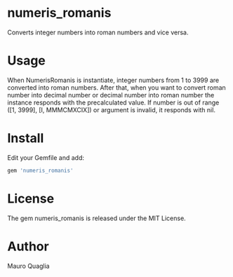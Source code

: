 # numeris_romanis
Converts integer numbers into roman numbers and vice versa.

# Usage
When NumerisRomanis is instantiate, integer numbers from 1 to 3999 are converted into roman numbers.
After that, when you want to convert roman number into decimal number or decimal number into roman number the instance responds with the precalculated value.
If number is out of range ([1, 3999], [I, MMMCMXCIX]) or argument is invalid, it responds with nil.

# Install
Edit your Gemfile and add:
```ruby
gem 'numeris_romanis'
```
# License
The gem numeris_romanis is released under the MIT License.

# Author
Mauro Quaglia
